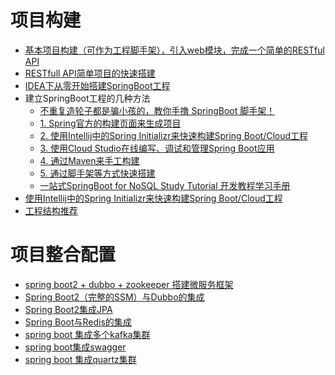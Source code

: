 


# 项目构建
* [基本项目构建（可作为工程脚手架），引入web模块，完成一个简单的RESTful API](http://blog.didispace.com/spring-boot-learning-1/)
* [RESTfull API简单项目的快速搭建](https://www.bilibili.com/video/av13224378?from=search&seid=10786600269014143134)
* [IDEA下从零开始搭建SpringBoot工程](https://blog.csdn.net/u013248535/article/details/55100979)
* 建立SpringBoot工程的几种方法
  * [不重复造轮子都是骗小孩的，教你手撸 SpringBoot 脚手架！](https://developer.51cto.com/art/202103/650015.htm)
  * [1. Spring官方的构建页面来生成项目](http://blog.didispace.com/spring-boot-learning-1/)
  * [2. 使用Intellij中的Spring Initializr来快速构建Spring Boot/Cloud工程](http://blog.didispace.com/spring-initializr-in-intellij/)
  * [3. 使用Cloud Studio在线编写、调试和管理Spring Boot应用](http://blog.didispace.com/studio-coding-spring-boot-app/#)
  * [4. 通过Maven来手工构建](https://blog.csdn.net/u013248535/article/details/55100979)
  * [5. 通过脚手架等方式快速搭建]()
  * [一站式SpringBoot for NoSQL Study Tutorial 开发教程学习手册](https://www.cnblogs.com/starcrm/p/9667830.html)
* [使用Intellij中的Spring Initializr来快速构建Spring Boot/Cloud工程](http://blog.didispace.com/spring-initializr-in-intellij/)
* [工程结构推荐](http://blog.didispace.com/spring-boot-learning-21-1-2/)


# 项目整合配置
* [spring boot2 + dubbo + zookeeper 搭建微服务框架](https://www.pianshen.com/article/8697367836/)
* [Spring Boot2（完整的SSM）与Dubbo的集成](https://www.pianshen.com/article/960369232/)
* [Spring Boot2集成JPA](https://www.pianshen.com/article/1114121725/)
* [Spring Boot与Redis的集成](https://www.pianshen.com/article/87111813402/)
* [spring boot 集成多个kafka集群](https://www.pianshen.com/article/95811542353/)  
* [spring boot集成swagger](https://www.pianshen.com/article/6672172411/)
* [spring boot 集成quartz集群](https://www.pianshen.com/article/96821505859/)


